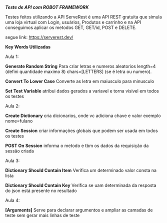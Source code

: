 ***Teste de API com ROBOT FRAMEWORK***

Testes feitos utilizando a API ServeRest é uma API REST gratuita que simula uma loja virtual com Login, usuários, Produtos e carrinho e na API conseguimos aplicar os metodos GET, GET/id, POST e DELETE.

segue link: https://serverest.dev/ 

**Key Words Utilizadas**

Aula 1:

 **Generate Random String** Para criar letras e numeros aleatorios   length=4 (defini quantidade maximo 8) chars=[LETTERS] (se é letra ou numero).
 
 **Convert To Lower Case** Converte as letra em maiusculo para minusculo
 
 **Set Test Variable** atribui dados gerados a variavel e torna visivel em todos os testes

 Aula 2: 
 
 **Create Dictionary** cria dicionarios, onde vc adiciona chave e valor exemplo nome=fulano

 **Create Session**  criar informações globais que podem ser usada em todos os testes

 **POST On Session** informa o metodo e tbm os dados da requisição da sessão criada

 Aula 3:

**Dictionary Should Contain Item** Verifica um determinado valor consta na lista 

**Dictionary Should Contain Key** Verifica se uam determinada da resposta do json está presente no resultado

Aula 4: 

**[Arguments]** Serve para declarar argumentos e ampliar as camadas de teste sem gerar mais linhas de teste 


